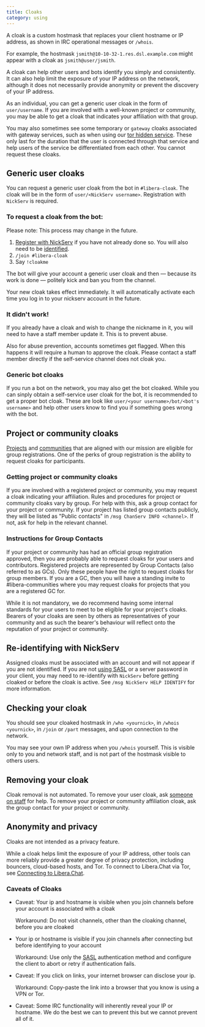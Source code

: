 ```yaml
---
title: Cloaks 
category: using
---
```


A cloak is a custom hostmask that replaces your client hostname or IP address,
as shown in IRC operational messages or `/whois`.

For example, the hostmask `jsmith@10-10-32-1.res.dsl.example.com` might appear
with a cloak as `jsmith@user/jsmith`.

A cloak can help other users and bots identify you simply and consistently. It
can also help limit the exposure of your IP address on the network, although
it does not necessarily provide anonymity or prevent the discovery of your IP
address.

As an individual, you can get a generic user cloak in the form of
`user/username`. If you are involved with a well-known project or community,
you may be able to get a cloak that indicates your affiliation with that
group.

You may also sometimes see some temporary or `gateway` cloaks associated with
gateway services, such as when using our
[tor hidden service](/guides/connect#accessing-liberachat-via-tor). These only
last for the duration that the user is connected through that service and help
users of the service be differentiated from each other. You cannot request
these cloaks.

## Generic user cloaks

You can request a generic user cloak from the bot in `#libera-cloak`. The
cloak will be in the form of `user/<NickServ username>`. Registration with
`NickServ` is required.

### To request a cloak from the bot:

Please note: This process may change in the future.

1. [Register with NickServ](/guides/registration) if you have not already
   done so. You will also need to be [identified](cloaks/).
2. `/join #libera-cloak`
3. Say `!cloakme`

The bot will give your account a generic user cloak and then — because its work
is done — politely kick and ban you from the channel.

Your new cloak takes effect immediately. It will automatically activate each
time you log in to your nickserv account in the future.

### It didn't work!

If you already have a cloak and wish to change the nickname in it, you will
need to have a staff member update it. This is to prevent abuse.

Also for abuse prevention, accounts sometimes get flagged. When this happens
it will require a human to approve the cloak. Please contact a staff member
directly if the self-service channel does not cloak you.

### Generic bot cloaks

If you run a bot on the network, you may also get the bot cloaked. While you
can sinply obtain a self-service user cloak for the bot, it is recommended to
get a proper bot cloak. These are look like
`user/<your username>/bot/<bot's username>` and help
other users know to find you if something goes wrong with the bot.

## Project or community cloaks

[Projects](https://libera.chat/chanreg#project-registration) and
[communities](https://libera.chat/chanreg#community-registration) that are
aligned with our mission are eligible for group registrations. One of the
perks of group registration is the ability to request cloaks for participants.

### Getting project or community cloaks

If you are involved with a registered project or community, you may
request a cloak indicating your affiliation. Rules and procedures for project
or community cloaks vary by group. For help with this, ask a group contact for
your project or community. If your project has listed group contacts publicly,
they will be listed as "Public contacts" in `/msg ChanServ INFO <channel>`. If
not, ask for help in the relevant channel.

### Instructions for Group Contacts

If your project or community has had an official group registration approved,
then you are probably able to request cloaks for your users and contributors.
Registered projects are represented by Group Contacts (also referred to as GCs).
Only these people have the right to request cloaks for group members.
If you are a GC, then you will have a standing invite to #libera-communities
where you may request cloaks for projects that you are a registered GC for.

While it is not mandatory, we do recommend having some internal standards for
your users to meet to be eligible for your project's cloaks. Bearers of your
cloaks are seen by others as representatives of your community and as such the
bearer's behaviour will reflect onto the reputation of your project or community.

## Re-identifying with NickServ

Assigned cloaks must be associated with an account and will not appear if you are
not identified. If you are not [using SASL](/guides/sasl) or a server password in
your client, you may need to re-identify with `NickServ` before getting cloaked or
before the cloak is active. See `/msg NickServ HELP IDENTIFY` for more information.

## Checking your cloak

You should see your cloaked hostmask in `/who <yournick>`, in
`/whois <yournick>`, in `/join` or `/part` messages, and upon connection to
the network.

You may see your own IP address when you `/whois` yourself. This is visible
only to you and network staff, and is not part of the hostmask visible to
others users.

## Removing your cloak

Cloak removal is not automated. To remove your user cloak, ask [someone on
staff](https://libera.chat/about#wider-staff-and-organisation-membership) for
help. To remove your project or community affiliation cloak, ask the group
contact for your project or community.

## Anonymity and privacy

Cloaks are not intended as a privacy feature.

While a cloak helps limit the exposure of your IP address, other tools can
more reliably provide a greater degree of privacy protection, including
bouncers, cloud-based hosts, and Tor. To connect to Libera.Chat via Tor, see
[Connecting to Libera.Chat](/guides/connect#accessing-liberachat-via-tor).

### Caveats of Cloaks

 * Caveat: Your ip and hostname is visible when you join channels before 
 your account is associated with a cloak
 
   Workaround: Do not visit channels, other than the cloaking channel, before 
   you are cloaked

 * Your ip or hostname is visible if you join channels after connecting but 
 before identifying to your account
 
   Workaround: Use only the [SASL](sasl) authentication method and configure 
   the client to abort or retry if authentication fails.

 * Caveat: If you click on links, your internet browser can disclose your ip.
 
   Workaround: Copy-paste the link into a browser that you know is using a VPN 
   or Tor.
   
 * Caveat: Some IRC functionality will inherently reveal your IP or hostname.
 We do the best we can to prevent this but we cannot prevent all of it.
